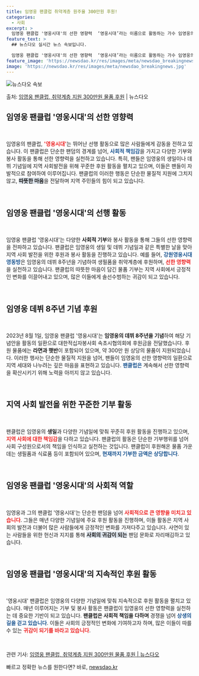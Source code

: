 ```yaml
---
title: 임영웅 팬클럽 취약계층 원주율 300만원 후원!
categories:
  - 사회
excerpt: >
  임영웅 팬클럽 '영웅시대'의 선한 영향력  ‘영웅시대’라는 이름으로 활동하는 가수 임영웅의 팬클럽은 취약계층…
feature_text: >
  ## 뉴스다오 실시간 뉴스 속보입니다.

  임영웅 팬클럽 '영웅시대'의 선한 영향력  ‘영웅시대’라는 이름으로 활동하는 가수 임영웅의 팬클럽은 취약계층…
feature_image: 'https://newsdao.kr/res/images/meta/newsdao_breakingnews.jpg'
image: 'https://newsdao.kr/res/images/meta/newsdao_breakingnews.jpg'
---
```


![뉴스다오 속보](https://newsdao.kr/res/images/meta/newsdao_breakingnews.jpg)

<p>출처: <a href="https://newsdao.kr/5175" rel="dofollow">임영웅 팬클럽, 취약계층 지원 300만원 물품 후원</a> | 뉴스다오</p>

<h2 data-ke-size="size26">임영웅 팬클럽 '영웅시대'의 선한 영향력</h2>

<p data-ke-size="size16">&nbsp;</p>

임영웅의 팬클럽, <b><span style="color: #ee2323;">'영웅시대'</span></b>는 뛰어난 선행 활동으로 많은 사람들에게 감동을 전하고 있습니다. 이 팬클럽은 단순한 팬덤의 경계를 넘어, <b><span style="color: #1a5490;">사회적 책임감</span></b>을 가지고 다양한 기부와 봉사 활동을 통해 선한 영향력을 실천하고 있습니다. 특히, 팬들은 임영웅의 생일이나 데뷔 기념일에 지역 사회발전을 위해 꾸준한 후원 활동을 펼치고 있으며, 이들은 팬들이 자발적으로 참여하여 이루어집니다. 팬클럽의 이러한 행동은 단순한 물질적 지원에 그치지 않고, <b><span style="background-color: #21538527;">따뜻한 마음</span></b>을 전달하며 지역 주민들의 힘이 되고 있습니다.

<p data-ke-size="size16">&nbsp;</p>

<h2 data-ke-size="size26">임영웅 팬클럽 '영웅시대'의 선행 활동</h2>

<p data-ke-size="size16">&nbsp;</p>

임영웅 팬클럽 '영웅시대'는 다양한 <b>사회적 기부</b>와 봉사 활동을 통해 그들의 선한 영향력을 전파하고 있습니다. 팬클럽은 임영웅의 생일 및 데뷔 기념일과 같은 특별한 날을 맞아 지역 사회 발전을 위한 후원과 봉사 활동을 진행하고 있습니다. 예를 들어, <b><span style="color: #1a5490;">강원영웅시대 영동방</span></b>은 임영웅의 데뷔 8주년을 기념하여 생필품을 취약계층에 후원하며, <b><span style="color: #ee2323;">선한 영향력</span></b>을 실천하고 있습니다. 팬클럽의 따뜻한 마음이 담긴 물품 기부는 지역 사회에서 긍정적인 변화를 이끌어내고 있으며, 많은 이들에게 솔선수범하는 귀감이 되고 있습니다.

<p data-ke-size="size16">&nbsp;</p>

<h2 data-ke-size="size26">임영웅 데뷔 8주년 기념 후원</h2>

<p data-ke-size="size16">&nbsp;</p>

2023년 8월 1일, 임영웅 팬클럽 '영웅시대'는 <b>임영웅의 데뷔 8주년을 기념</b>하여 해당 기념안을 활동의 일환으로 대한적십자봉사회 속초시협의회에 후원금을 전달했습니다. 후원 물품에는 <b>라면과 햇반</b>이 포함되어 있으며, 약 300만 원 상당의 물품이 지원되었습니다. 이러한 행사는 단순한 물질적 지원을 넘어, 팬들이 임영웅의 선한 영향력의 일환으로 지역 세대와 나누려는 깊은 마음을 표현하고 있습니다. <b><span style="color: #1a5490;">팬클럽은</span></b> 계속해서 선한 영향력을 확산시키기 위해 노력을 아끼지 않고 있습니다. 

<p data-ke-size="size16">&nbsp;</p>

<h2 data-ke-size="size26">지역 사회 발전을 위한 꾸준한 기부 활동</h2>

<p data-ke-size="size16">&nbsp;</p>

팬클럽은 임영웅의 <b>생일</b>과 다양한 기념일에 맞춰 꾸준히 후원 활동을 진행하고 있으며, <b><span style="color: #ee2323;">지역 사회에 대한 책임감</span></b>을 다하고 있습니다. 팬클럽의 활동은 단순한 기부행위를 넘어 사회 구성원으로서의 책임을 인식하고 실천하는 것입니다. 팬클럽이 후원해온 물품 가운데는 생필품과 식료품 등이 포함되어 있으며, <b><span style="color: #1a5490;">현재까지 기부한 금액은 상당합니다</span></b>. 

<p data-ke-size="size16">&nbsp;</p>

<h2 data-ke-size="size26">임영웅 팬클럽 '영웅시대'의 사회적 역할</h2>

<p data-ke-size="size16">&nbsp;</p>

임영웅과 그의 팬클럽 '영웅시대'는 단순한 팬덤을 넘어 <b><span style="color: #ee2323;">사회적으로 큰 영향을 미치고 있습니다</span></b>. 그들은 매년 다양한 기념일에 주요 후원 활동을 진행하며, 이들 활동은 지역 사회의 발전과 더불어 많은 사람들에게 긍정적인 변화를 가져다주고 있습니다. 사연이 있는 사람들을 위한 헌신과 지지를 통해 <b><span style="background-color: #21538527;">사회의 귀감이 되는</span></b> 팬덤 문화로 자리매김하고 있습니다. 

<p data-ke-size="size16">&nbsp;</p>

<h2 data-ke-size="size26">임영웅 팬클럽 '영웅시대'의 지속적인 후원 활동</h2>

<p data-ke-size="size16">&nbsp;</p>

'영웅시대' 팬클럽은 임영웅의 다양한 기념일에 맞춰 지속적으로 후원 활동을 펼치고 있습니다. 매년 이루어지는 기부 및 봉사 활동은 팬클럽이 임영웅의 선한 영향력을 실천하는 데 중요한 기반이 되고 있습니다. <b>팬클럽은 사회적 책임을 다하며</b> 경쟁을 넘어 <b><span style="color: #1a5490;">상생의 길을 걷고 있습니다</span></b>. 이들은 사회의 긍정적인 변화에 기여하고자 하며, 많은 이들이 따를 수 있는 <b><span style="color: #ee2323;">귀감이 되기를 바라고 있습니다</span></b>. 

<p data-ke-size="size16">&nbsp;</p>

관련 기사: <a href="https://newsdao.kr/5175">임영웅 팬클럽, 취약계층 지원 300만원 물품 후원 | 뉴스다오</a> 

빠르고 정확한 뉴스를 원한다면? 바로, <a href="https://newsdao.kr" rel="dofollow">newsdao.kr</a>



